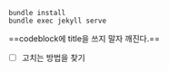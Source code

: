 ```dir
bundle install
bundle exec jekyll serve
```

==codeblock에 title을 쓰지 말자 깨진다.==
- [ ] 고치는 방법을 찾기